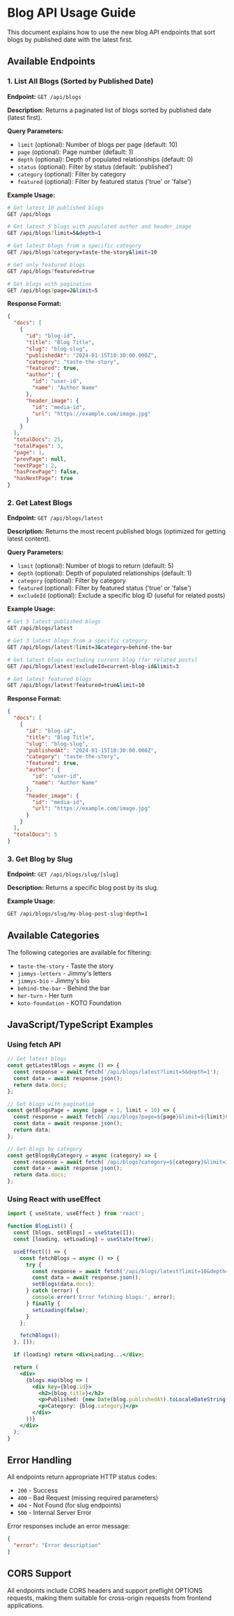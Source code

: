 # Blog API Usage Guide

This document explains how to use the new blog API endpoints that sort blogs by published date with the latest first.

## Available Endpoints

### 1. List All Blogs (Sorted by Published Date)
**Endpoint:** `GET /api/blogs`

**Description:** Returns a paginated list of blogs sorted by published date (latest first).

**Query Parameters:**
- `limit` (optional): Number of blogs per page (default: 10)
- `page` (optional): Page number (default: 1)
- `depth` (optional): Depth of populated relationships (default: 0)
- `status` (optional): Filter by status (default: 'published')
- `category` (optional): Filter by category
- `featured` (optional): Filter by featured status ('true' or 'false')

**Example Usage:**
```bash
# Get latest 10 published blogs
GET /api/blogs

# Get latest 5 blogs with populated author and header_image
GET /api/blogs?limit=5&depth=1

# Get latest blogs from a specific category
GET /api/blogs?category=taste-the-story&limit=10

# Get only featured blogs
GET /api/blogs?featured=true

# Get blogs with pagination
GET /api/blogs?page=2&limit=5
```

**Response Format:**
```json
{
  "docs": [
    {
      "id": "blog-id",
      "title": "Blog Title",
      "slug": "blog-slug",
      "publishedAt": "2024-01-15T10:30:00.000Z",
      "category": "taste-the-story",
      "featured": true,
      "author": {
        "id": "user-id",
        "name": "Author Name"
      },
      "header_image": {
        "id": "media-id",
        "url": "https://example.com/image.jpg"
      }
    }
  ],
  "totalDocs": 25,
  "totalPages": 3,
  "page": 1,
  "prevPage": null,
  "nextPage": 2,
  "hasPrevPage": false,
  "hasNextPage": true
}
```

### 2. Get Latest Blogs
**Endpoint:** `GET /api/blogs/latest`

**Description:** Returns the most recent published blogs (optimized for getting latest content).

**Query Parameters:**
- `limit` (optional): Number of blogs to return (default: 5)
- `depth` (optional): Depth of populated relationships (default: 1)
- `category` (optional): Filter by category
- `featured` (optional): Filter by featured status ('true' or 'false')
- `excludeId` (optional): Exclude a specific blog ID (useful for related posts)

**Example Usage:**
```bash
# Get 5 latest published blogs
GET /api/blogs/latest

# Get 3 latest blogs from a specific category
GET /api/blogs/latest?limit=3&category=behind-the-bar

# Get latest blogs excluding current blog (for related posts)
GET /api/blogs/latest?excludeId=current-blog-id&limit=3

# Get latest featured blogs
GET /api/blogs/latest?featured=true&limit=10
```

**Response Format:**
```json
{
  "docs": [
    {
      "id": "blog-id",
      "title": "Blog Title",
      "slug": "blog-slug",
      "publishedAt": "2024-01-15T10:30:00.000Z",
      "category": "taste-the-story",
      "featured": true,
      "author": {
        "id": "user-id",
        "name": "Author Name"
      },
      "header_image": {
        "id": "media-id",
        "url": "https://example.com/image.jpg"
      }
    }
  ],
  "totalDocs": 5
}
```

### 3. Get Blog by Slug
**Endpoint:** `GET /api/blogs/slug/[slug]`

**Description:** Returns a specific blog post by its slug.

**Example Usage:**
```bash
GET /api/blogs/slug/my-blog-post-slug?depth=1
```

## Available Categories

The following categories are available for filtering:

- `taste-the-story` - Taste the story
- `jimmys-letters` - Jimmy's letters
- `jimmys-bio` - Jimmy's bio
- `behind-the-bar` - Behind the bar
- `her-turn` - Her turn
- `koto-foundation` - KOTO Foundation

## JavaScript/TypeScript Examples

### Using fetch API
```javascript
// Get latest blogs
const getLatestBlogs = async () => {
  const response = await fetch('/api/blogs/latest?limit=5&depth=1');
  const data = await response.json();
  return data.docs;
};

// Get blogs with pagination
const getBlogsPage = async (page = 1, limit = 10) => {
  const response = await fetch(`/api/blogs?page=${page}&limit=${limit}&depth=1`);
  const data = await response.json();
  return data;
};

// Get blogs by category
const getBlogsByCategory = async (category) => {
  const response = await fetch(`/api/blogs?category=${category}&limit=10&depth=1`);
  const data = await response.json();
  return data.docs;
};
```

### Using React with useEffect
```jsx
import { useState, useEffect } from 'react';

function BlogList() {
  const [blogs, setBlogs] = useState([]);
  const [loading, setLoading] = useState(true);

  useEffect(() => {
    const fetchBlogs = async () => {
      try {
        const response = await fetch('/api/blogs/latest?limit=10&depth=1');
        const data = await response.json();
        setBlogs(data.docs);
      } catch (error) {
        console.error('Error fetching blogs:', error);
      } finally {
        setLoading(false);
      }
    };

    fetchBlogs();
  }, []);

  if (loading) return <div>Loading...</div>;

  return (
    <div>
      {blogs.map(blog => (
        <div key={blog.id}>
          <h2>{blog.title}</h2>
          <p>Published: {new Date(blog.publishedAt).toLocaleDateString()}</p>
          <p>Category: {blog.category}</p>
        </div>
      ))}
    </div>
  );
}
```

## Error Handling

All endpoints return appropriate HTTP status codes:

- `200` - Success
- `400` - Bad Request (missing required parameters)
- `404` - Not Found (for slug endpoints)
- `500` - Internal Server Error

Error responses include an error message:
```json
{
  "error": "Error description"
}
```

## CORS Support

All endpoints include CORS headers and support preflight OPTIONS requests, making them suitable for cross-origin requests from frontend applications. 